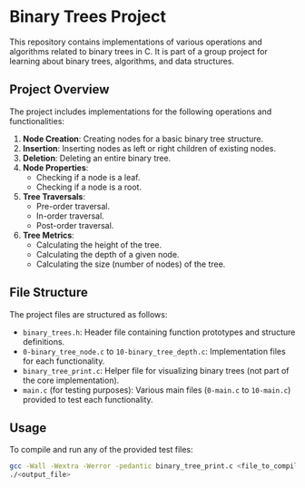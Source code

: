 # Binary Trees Project

This repository contains implementations of various operations and algorithms related to binary trees in C. It is part of a group project for learning about binary trees, algorithms, and data structures.

## Project Overview

The project includes implementations for the following operations and functionalities:

1. **Node Creation**: Creating nodes for a basic binary tree structure.
2. **Insertion**: Inserting nodes as left or right children of existing nodes.
3. **Deletion**: Deleting an entire binary tree.
4. **Node Properties**:
   - Checking if a node is a leaf.
   - Checking if a node is a root.
5. **Tree Traversals**:
   - Pre-order traversal.
   - In-order traversal.
   - Post-order traversal.
6. **Tree Metrics**:
   - Calculating the height of the tree.
   - Calculating the depth of a given node.
   - Calculating the size (number of nodes) of the tree.

## File Structure

The project files are structured as follows:

- `binary_trees.h`: Header file containing function prototypes and structure definitions.
- `0-binary_tree_node.c` to `10-binary_tree_depth.c`: Implementation files for each functionality.
- `binary_tree_print.c`: Helper file for visualizing binary trees (not part of the core implementation).
- `main.c` (for testing purposes): Various main files (`0-main.c` to `10-main.c`) provided to test each functionality.

## Usage

To compile and run any of the provided test files:

```bash
gcc -Wall -Wextra -Werror -pedantic binary_tree_print.c <file_to_compile>.c 0-main.c -o <output_file>
./<output_file>

